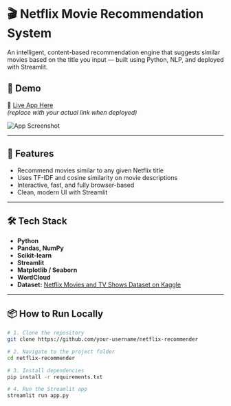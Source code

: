 # 🎬 Netflix Movie Recommendation System

An intelligent, content-based recommendation engine that suggests similar movies based on the title you input — built using Python, NLP, and deployed with Streamlit.

## 🚀 Demo

🔗 [Live App Here](https://xampnnxgjharh4zlvf588v.streamlit.app/)  
*(replace with your actual link when deployed)*

![App Screenshot](./screenshot.png)  <!-- Optional: add a screenshot of your app -->

---

## 🧠 Features

- Recommend movies similar to any given Netflix title
- Uses TF-IDF and cosine similarity on movie descriptions
- Interactive, fast, and fully browser-based
- Clean, modern UI with Streamlit

---

## 🛠️ Tech Stack

- **Python**
- **Pandas, NumPy**
- **Scikit-learn**
- **Streamlit**
- **Matplotlib / Seaborn**
- **WordCloud**
- **Dataset:** [Netflix Movies and TV Shows Dataset on Kaggle](https://www.kaggle.com/datasets/shivamb/netflix-shows)

---

## 📦 How to Run Locally

```bash
# 1. Clone the repository
git clone https://github.com/your-username/netflix-recommender

# 2. Navigate to the project folder
cd netflix-recommender

# 3. Install dependencies
pip install -r requirements.txt

# 4. Run the Streamlit app
streamlit run app.py
